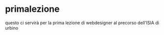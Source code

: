 # primalezione
questo ci servirà per la prima lezione di webdesigner al precorso dell'ISIA di urbino
